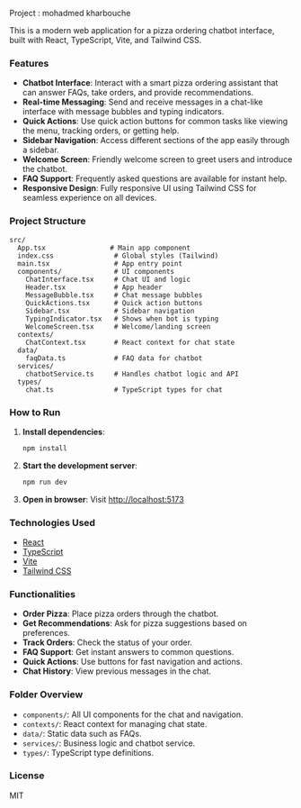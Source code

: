 Project : mohadmed kharbouche

This is a modern web application for a pizza ordering chatbot interface, built with React, TypeScript, Vite, and Tailwind CSS.

### Features

- **Chatbot Interface**: Interact with a smart pizza ordering assistant that can answer FAQs, take orders, and provide recommendations.
- **Real-time Messaging**: Send and receive messages in a chat-like interface with message bubbles and typing indicators.
- **Quick Actions**: Use quick action buttons for common tasks like viewing the menu, tracking orders, or getting help.
- **Sidebar Navigation**: Access different sections of the app easily through a sidebar.
- **Welcome Screen**: Friendly welcome screen to greet users and introduce the chatbot.
- **FAQ Support**: Frequently asked questions are available for instant help.
- **Responsive Design**: Fully responsive UI using Tailwind CSS for seamless experience on all devices.

### Project Structure

```
src/
  App.tsx                # Main app component
  index.css               # Global styles (Tailwind)
  main.tsx                # App entry point
  components/             # UI components
    ChatInterface.tsx     # Chat UI and logic
    Header.tsx            # App header
    MessageBubble.tsx     # Chat message bubbles
    QuickActions.tsx      # Quick action buttons
    Sidebar.tsx           # Sidebar navigation
    TypingIndicator.tsx   # Shows when bot is typing
    WelcomeScreen.tsx     # Welcome/landing screen
  contexts/
    ChatContext.tsx       # React context for chat state
  data/
    faqData.ts            # FAQ data for chatbot
  services/
    chatbotService.ts     # Handles chatbot logic and API
  types/
    chat.ts               # TypeScript types for chat
```

### How to Run

1. **Install dependencies**:
   ```sh
   npm install
   ```
2. **Start the development server**:
   ```sh
   npm run dev
   ```
3. **Open in browser**: Visit [http://localhost:5173](http://localhost:5173)

### Technologies Used

- [React](https://react.dev/)
- [TypeScript](https://www.typescriptlang.org/)
- [Vite](https://vitejs.dev/)
- [Tailwind CSS](https://tailwindcss.com/)

### Functionalities

- **Order Pizza**: Place pizza orders through the chatbot.
- **Get Recommendations**: Ask for pizza suggestions based on preferences.
- **Track Orders**: Check the status of your order.
- **FAQ Support**: Get instant answers to common questions.
- **Quick Actions**: Use buttons for fast navigation and actions.
- **Chat History**: View previous messages in the chat.

### Folder Overview

- `components/`: All UI components for the chat and navigation.
- `contexts/`: React context for managing chat state.
- `data/`: Static data such as FAQs.
- `services/`: Business logic and chatbot service.
- `types/`: TypeScript type definitions.

### License

MIT
